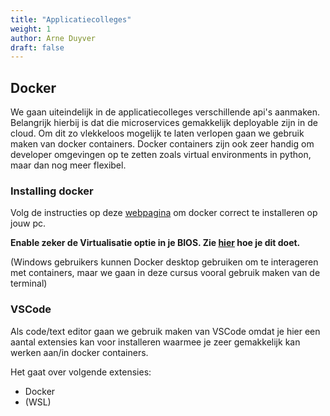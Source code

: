 ```yaml
---
title: "Applicatiecolleges"
weight: 1
author: Arne Duyver
draft: false
---
```


## Docker

We gaan uiteindelijk in de applicatiecolleges verschillende api's aanmaken. Belangrijk hierbij is dat die microservices gemakkelijk deployable zijn in de cloud. Om dit zo vlekkeloos mogelijk te laten verlopen gaan we gebruik maken van docker containers. Docker containers zijn ook zeer handig om developer omgevingen op te zetten zoals virtual environments in python, maar dan nog meer flexibel.

### Installing docker

Volg de instructies op deze [webpagina](https://docs.docker.com/engine/install/) om docker correct te installeren op jouw pc.

**Enable zeker de Virtualisatie optie in je BIOS. Zie [hier](https://www.virtualmetric.com/blog/how-to-enable-hardware-virtualization) hoe je dit doet.**

(Windows gebruikers kunnen Docker desktop gebruiken om te interageren met containers, maar we gaan in deze cursus vooral gebruik maken van de terminal)

### VSCode

Als code/text editor gaan we gebruik maken van VSCode omdat je hier een aantal extensies kan voor installeren waarmee je zeer gemakkelijk kan werken aan/in docker containers.

Het gaat over volgende extensies:
- Docker
- (WSL)